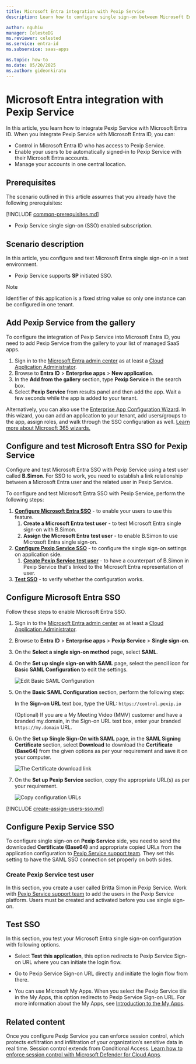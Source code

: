 ```yaml
---
title: Microsoft Entra integration with Pexip Service
description: Learn how to configure single sign-on between Microsoft Entra ID and Pexip Service.

author: nguhiu
manager: CelesteDG
ms.reviewer: celested
ms.service: entra-id
ms.subservice: saas-apps

ms.topic: how-to
ms.date: 05/20/2025
ms.author: gideonkiratu
---
```

# Microsoft Entra integration with Pexip Service

In this article,  you learn how to integrate Pexip Service with Microsoft Entra ID. When you integrate Pexip Service with Microsoft Entra ID, you can:

* Control in Microsoft Entra ID who has access to Pexip Service.
* Enable your users to be automatically signed-in to Pexip Service with their Microsoft Entra accounts.
* Manage your accounts in one central location.

## Prerequisites
The scenario outlined in this article assumes that you already have the following prerequisites:

[!INCLUDE [common-prerequisites.md](~/identity/saas-apps/includes/common-prerequisites.md)]
* Pexip Service single sign-on (SSO) enabled subscription.

## Scenario description

In this article,  you configure and test Microsoft Entra single sign-on in a test environment.

* Pexip Service supports **SP** initiated SSO.

> [!NOTE]
> Identifier of this application is a fixed string value so only one instance can be configured in one tenant.

## Add Pexip Service from the gallery

To configure the integration of Pexip Service into Microsoft Entra ID, you need to add Pexip Service from the gallery to your list of managed SaaS apps.

1. Sign in to the [Microsoft Entra admin center](https://entra.microsoft.com) as at least a [Cloud Application Administrator](~/identity/role-based-access-control/permissions-reference.md#cloud-application-administrator).
1. Browse to **Entra ID** > **Enterprise apps** > **New application**.
1. In the **Add from the gallery** section, type **Pexip Service** in the search box.
1. Select **Pexip Service** from results panel and then add the app. Wait a few seconds while the app is added to your tenant.

 Alternatively, you can also use the [Enterprise App Configuration Wizard](https://portal.office.com/AdminPortal/home?Q=Docs#/azureadappintegration). In this wizard, you can add an application to your tenant, add users/groups to the app, assign roles, and walk through the SSO configuration as well. [Learn more about Microsoft 365 wizards.](/microsoft-365/admin/misc/azure-ad-setup-guides)

<a name='configure-and-test-azure-ad-sso-for-pexip-service'></a>

## Configure and test Microsoft Entra SSO for Pexip Service

Configure and test Microsoft Entra SSO with Pexip Service using a test user called **B.Simon**. For SSO to work, you need to establish a link relationship between a Microsoft Entra user and the related user in Pexip Service.

To configure and test Microsoft Entra SSO with Pexip Service, perform the following steps:

1. **[Configure Microsoft Entra SSO](#configure-azure-ad-sso)** - to enable your users to use this feature.
    1. **Create a Microsoft Entra test user** - to test Microsoft Entra single sign-on with B.Simon.
    1. **Assign the Microsoft Entra test user** - to enable B.Simon to use Microsoft Entra single sign-on.
2. **[Configure Pexip Service SSO](#configure-pexip-service-sso)** - to configure the single sign-on settings on application side.
    1. **[Create Pexip Service test user](#create-pexip-service-test-user)** - to have a counterpart of B.Simon in Pexip Service that's linked to the Microsoft Entra representation of user.
3. **[Test SSO](#test-sso)** - to verify whether the configuration works.

<a name='configure-azure-ad-sso'></a>

## Configure Microsoft Entra SSO

Follow these steps to enable Microsoft Entra SSO.

1. Sign in to the [Microsoft Entra admin center](https://entra.microsoft.com) as at least a [Cloud Application Administrator](~/identity/role-based-access-control/permissions-reference.md#cloud-application-administrator).
1. Browse to **Entra ID** > **Enterprise apps** > **Pexip Service** > **Single sign-on**.
1. On the **Select a single sign-on method** page, select **SAML**.
1. On the **Set up single sign-on with SAML** page, select the pencil icon for **Basic SAML Configuration** to edit the settings.

   ![Edit Basic SAML Configuration](common/edit-urls.png)

1. On the **Basic SAML Configuration** section, perform the following step:

    In the **Sign-on URL** text box, type the URL: `https://control.pexip.io`
    
    (Optional) If you are a My Meeting Video (MMV) customer and have a branded my.domain, in the Sign-on URL text box, enter your branded `https://my.domain` URL.

1. On the **Set up Single Sign-On with SAML** page, in the **SAML Signing Certificate** section, select **Download** to download the **Certificate (Base64)** from the given options as per your requirement and save it on your computer.

	![The Certificate download link](common/certificatebase64.png)

1. On the **Set up Pexip Service** section, copy the appropriate URL(s) as per your requirement.

	![Copy configuration URLs](common/copy-configuration-urls.png)

<a name='create-an-azure-ad-test-user'></a>

[!INCLUDE [create-assign-users-sso.md](~/identity/saas-apps/includes/create-assign-users-sso.md)]

## Configure Pexip Service SSO

To configure single sign-on on **Pexip Service** side, you need to send the downloaded **Certificate (Base64)** and appropriate copied URLs from the application configuration to [Pexip Service support team](https://help.pexip.com). They set this setting to have the SAML SSO connection set properly on both sides.

### Create Pexip Service test user

In this section, you create a user called Britta Simon in Pexip Service. Work with [Pexip Service support team](https://help.pexip.com) to add the users in the Pexip Service platform. Users must be created and activated before you use single sign-on.

## Test SSO

In this section, you test your Microsoft Entra single sign-on configuration with following options. 

* Select **Test this application**, this option redirects to Pexip Service Sign-on URL where you can initiate the login flow. 

* Go to Pexip Service Sign-on URL directly and initiate the login flow from there.

* You can use Microsoft My Apps. When you select the Pexip Service tile in the My Apps, this option redirects to Pexip Service Sign-on URL. For more information about the My Apps, see [Introduction to the My Apps](https://support.microsoft.com/account-billing/sign-in-and-start-apps-from-the-my-apps-portal-2f3b1bae-0e5a-4a86-a33e-876fbd2a4510).

## Related content

Once you configure Pexip Service you can enforce session control, which protects exfiltration and infiltration of your organization’s sensitive data in real time. Session control extends from Conditional Access. [Learn how to enforce session control with Microsoft Defender for Cloud Apps](/cloud-app-security/proxy-deployment-aad).
